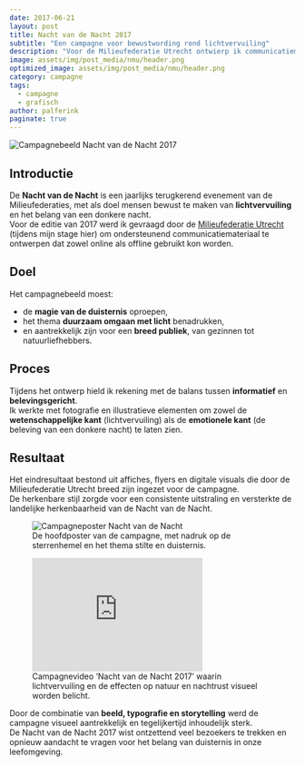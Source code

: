 ```yaml
---
date: 2017-06-21
layout: post
title: Nacht van de Nacht 2017
subtitle: "Een campagne voor bewustwording rond lichtvervuiling"
description: "Voor de Milieufederatie Utrecht ontwierp ik communicatiemateriaal voor de campagne 'Nacht van de Nacht 2017'. Een landelijke actieavond om de schoonheid van echte duisternis te ervaren en stil te staan bij de impact van lichtvervuiling."
image: assets/img/post_media/nmu/header.png
optimized_image: assets/img/post_media/nmu/header.png
category: campagne
tags:
  - campagne
  - grafisch
author: palferink
paginate: true
---
```


<img src="{{ site.baseurl }}/assets/img/post_media/nmu/header.png" alt="Campagnebeeld Nacht van de Nacht 2017">

## Introductie

De **Nacht van de Nacht** is een jaarlijks terugkerend evenement van de Milieufederaties, met als doel mensen bewust te maken van **lichtvervuiling** en het belang van een donkere nacht.  
Voor de editie van 2017 werd ik gevraagd door de [Milieufederatie Utrecht](https://www.milieufederatieutrecht.nl) (tijdens mijn stage hier) om ondersteunend communicatiemateriaal te ontwerpen dat zowel online als offline gebruikt kon worden.

## Doel

Het campagnebeeld moest:

- de **magie van de duisternis** oproepen,  
- het thema **duurzaam omgaan met licht** benadrukken,  
- en aantrekkelijk zijn voor een **breed publiek**, van gezinnen tot natuurliefhebbers.  

## Proces

Tijdens het ontwerp hield ik rekening met de balans tussen **informatief** en **belevingsgericht**.  
Ik werkte met fotografie en illustratieve elementen om zowel de **wetenschappelijke kant** (lichtvervuiling) als de **emotionele kant** (de beleving van een donkere nacht) te laten zien.  

## Resultaat

Het eindresultaat bestond uit affiches, flyers en digitale visuals die door de Milieufederatie Utrecht breed zijn ingezet voor de campagne.  
De herkenbare stijl zorgde voor een consistente uitstraling en versterkte de landelijke herkenbaarheid van de Nacht van de Nacht.

<div class="image-grid">
  <figure>
    <img src="{{ site.baseurl }}/assets/img/post_media/nmu/94_restaurants.jpg" alt="Campagneposter Nacht van de Nacht">
    <figcaption>De hoofdposter van de campagne, met nadruk op de sterrenhemel en het thema stilte en duisternis.</figcaption>
  </figure>
  <figure>
    <iframe width="auto" height="200"
      src="https://www.youtube.com/embed/iRIqkbxAVpU"
      frameborder="0"
      allow="accelerometer; autoplay; clipboard-write; encrypted-media; gyroscope; picture-in-picture"
      allowfullscreen>
    </iframe>
    <figcaption>Campagnevideo ‘Nacht van de Nacht 2017’ waarin lichtvervuiling en de effecten op natuur en nachtrust visueel worden belicht.</figcaption>
  </figure>
</div>

Door de combinatie van **beeld, typografie en storytelling** werd de campagne visueel aantrekkelijk en tegelijkertijd inhoudelijk sterk.  
De Nacht van de Nacht 2017 wist ontzettend veel bezoekers te trekken en opnieuw aandacht te vragen voor het belang van duisternis in onze leefomgeving.
